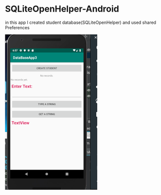 # SQLiteOpenHelper-Android
in this app I created student database(SQLiteOpenHelper) and used shared Preferences 

![images](https://github.com/assemalturifi/SQLiteOpenHelper-Android/blob/master/Screen%20Shot%202019-01-25%20at%206.57.57%20PM.png)
